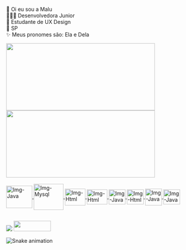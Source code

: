 👋 Oi eu sou a Malu<br>
👩🏽‍💻 Desenvolvedora Junior <br>
📓 Estudante de UX Design <br>
🎈 SP <br>
✨ Meus pronomes são: Ela e Dela

<div>
  <a href="https://github.com/malufilinto">
    <img height="180cm" src="http://github-readme-stats.vercel.app/api?username=malufilinto&show_icons=true&theme=dracula&include_all_commits=true&count_private=true"width="400" height="200">
    <img height="180cm" src="http://github-readme-stats.vercel.app/api/top-langs/?username=malufilinto&layout=compact&langs_count=16&theme=dracula"/ width="400" height="200">
    </div>  
  
</div style= "display: inline_block"><br>
    <img align="center" alt="Img-Java" height="60" width="70" src="https://cdn.jsdelivr.net/gh/devicons/devicon/icons/java/java-original-wordmark.svg" />
    <img align="center" alt="Img-Mysql" height="70" width="80" src="https://cdn.jsdelivr.net/gh/devicons/devicon/icons/mysql/mysql-original-wordmark.svg" /> 
    <img align="center" alt="Img-Html" height="45" width="55" src="https://cdn.jsdelivr.net/gh/devicons/devicon/icons/html5/html5-plain-wordmark.svg" />
     <img align="center" alt="Img-Html" height="40" width="55" src="https://cdn.jsdelivr.net/gh/devicons/devicon/icons/css3/css3-plain-wordmark.svg" /> 
     <img align="center" alt="Img-Java" height="40" width="45" src="https://cdn.jsdelivr.net/gh/devicons/devicon/icons/angularjs/angularjs-plain.svg"/>
     <img align="center" alt="Img-Html" height="40" width="45"  src="https://cdn.jsdelivr.net/gh/devicons/devicon/icons/typescript/typescript-original.svg" />
      <img align="center" alt="Img-Java" height="45" width="45" src="https://cdn.jsdelivr.net/gh/devicons/devicon/icons/bootstrap/bootstrap-original.svg" />
      <img align="center" alt="Img-Java" height="40" width="45" src="https://cdn.jsdelivr.net/gh/devicons/devicon/icons/figma/figma-original.svg" />
     
     
  </div>
  
  ##
  
  <div>
    <a href="https://www.linkedin.com/in/malufilinto/" target="_blank"><img src="https://img.shields.io/badge/LinkedIn-0077B5?style=for-the-badge&logo=linkedin&logoColor=white" target="_blank"></a>
  <a href="https://www.behance.net/malufilinto" target="_blank"><img src="https://aleen42.github.io/badges/src/behance.svg" width="100" height="28"  target="_blank"></a><br>

![Snake animation](https://github.com/malufilinto/malufilinto/blob/output/github-contribution-grid-snake.gif)
    </div>
